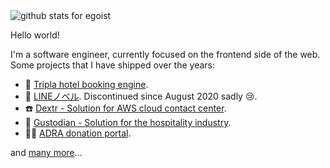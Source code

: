 <img  src="https://github-readme-stats.vercel.app/api?username=quannt&show_icons=true&icon_color=0366d6&bg_color=ffffff&hide_title=true" alt="github stats for egoist">


Hello world!

I'm a software engineer, currently focused on the frontend side of the web. Some projects that I have shipped over the years:
- :hotel: [Tripla hotel booking engine](https://corp.tripla.jp/hotelbooking_new/).
- :green_book: [LINEノベル](http://novel.line.me/). Discontinued since August 2020 sadly :cry:.
- :phone: [Dextr - Solution for AWS cloud contact center](https://dextr.cloud/).
- :hotel: [Gustodian - Solution for the hospitality industry](http://gustodian.com/product-suite.html).
- :ok_woman: [ADRA donation portal](https://donations.adra.org/).

and [many more](https://stackoverflow.com/story/quannt)...
